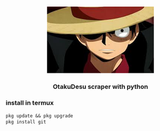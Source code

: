 <p align="center"><img src="https://github.com/hekelpro/otaku/blob/main/images/images.jpg" /></p>
<div align="center"><h3>OtakuDesu scraper with python</h3></div>

### install in termux
````
pkg update && pkg upgrade
pkg install git
